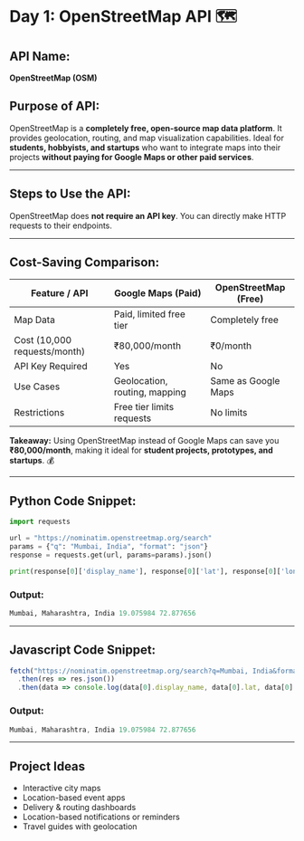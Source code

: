# Day 1: OpenStreetMap API 🗺️

## API Name:
**OpenStreetMap (OSM)**

## Purpose of API:
OpenStreetMap is a **completely free, open-source map data platform**. It provides geolocation, routing, and map visualization capabilities. Ideal for **students, hobbyists, and startups** who want to integrate maps into their projects **without paying for Google Maps or other paid services**.  

---

## Steps to Use the API:
OpenStreetMap does **not require an API key**. You can directly make HTTP requests to their endpoints.   

---

## Cost-Saving Comparison:

| Feature / API        | Google Maps (Paid)       | OpenStreetMap (Free)       |
|---------------------|-------------------------|----------------------------|
| Map Data            | Paid, limited free tier | Completely free            |
| Cost (10,000 requests/month) | ₹80,000/month          | ₹0/month                   |
| API Key Required    | Yes                     | No                         |
| Use Cases           | Geolocation, routing, mapping | Same as Google Maps   |
| Restrictions        | Free tier limits requests | No limits                  |

**Takeaway:** Using OpenStreetMap instead of Google Maps can save you **₹80,000/month**, making it ideal for **student projects, prototypes, and startups**. 💰  

---

## Python Code Snippet:

```python
import requests

url = "https://nominatim.openstreetmap.org/search"
params = {"q": "Mumbai, India", "format": "json"}
response = requests.get(url, params=params).json()

print(response[0]['display_name'], response[0]['lat'], response[0]['lon'])
```

### Output:
```python
Mumbai, Maharashtra, India 19.075984 72.877656
```

---

## Javascript Code Snippet:

```javascript
fetch("https://nominatim.openstreetmap.org/search?q=Mumbai, India&format=json")
  .then(res => res.json())
  .then(data => console.log(data[0].display_name, data[0].lat, data[0].lon));
```

### Output:
```javascript
Mumbai, Maharashtra, India 19.075984 72.877656
```

---
## Project Ideas
- Interactive city maps
- Location-based event apps
- Delivery & routing dashboards
- Location-based notifications or reminders
- Travel guides with geolocation
